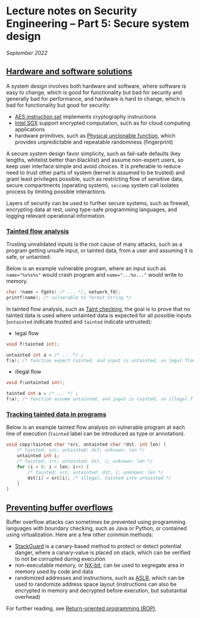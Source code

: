 # Lecture notes on Security Engineering – Part 5: Secure system design

*September 2022*

## <a name="1" class="anchor"></a> [Hardware and software solutions](#1)

A system design involves both hardware and software, where software is easy to change, which is good for functionality but bad for security and generally bad for performance, and hardware is hard to change, which is bad for functionality but good for security:

- [AES instruction set](https://en.wikipedia.org/wiki/AES_instruction_set) implements cryptography instructions
- [Intel SGX](https://en.wikipedia.org/wiki/Software_Guard_Extensions) support encrypted computation, such as for cloud computing applications
- hardware primitives, such as [Physical unclonable function](https://en.wikipedia.org/wiki/Physical_unclonable_function), which provides unpredictable and repeatable randomness (fingerprint)

A secure system design favor simplicity, such as fail-safe defaults (key lengths, whitelist better than blacklist) and assume non-expert users, so keep user interface simple and avoid choices. It is preferable to reduce need to trust other parts of system (kernel is assumed to be trusted) and grant least privileges possible, such as restricting flow of sensitive data, secure compartments (operating system), `seccomp` system call isolates process by limiting possible interactions.

Layers of security can be used to further secure systems, such as firewall, encrypting data at rest, using type-safe programming languages, and logging relevant operational information.

### <a name="1.1" class="anchor"></a> [Tainted flow analysis](#1.1)

Trusting unvalidated inputs is the root cause of many attacks, such as a program getting unsafe input, or tainted data, from a user and assuming it is safe, or untainted:

Below is an example vulnerable program, where an input such as `name="%s%s%s"` would crash program and `name="...%n..."` would write to memory.

```c
char *name = fgets( /* ... */, network_fd);
printf(name); /* vulnerable to format string */
```

In tainted flow analysis, such as [Taint checking](https://en.wikipedia.org/wiki/Taint_checking), the goal is to prove that no tainted data is used where untainted data is expected for all possible inputs (`untainted` indicate trusted and `tainted` indicate untrusted):

- legal flow

```c
void f(tainted int);

untainted int a = /* ... */ ;
f(a); /* function expect tainted, and input is untainted, so legal flow */
```

- illegal flow

```c
void f(untainted int);

tainted int a = /* ... */ ;
f(a); /* function assume untainted, and input is tainted, so illegal flow */
```

### <a name="1.2" class="anchor"></a> [Tracking tainted data in programs](#1.2)

Below is an example tainted flow analysis on vulnerable program at each line of execution (`tainted` label can be introduced as type or annotation).
    
```c
void copy(tainted char *src, untainted char *dst, int len) {
    /* tainted: src; untainted: dst; unknown: len */
    untainted int i;
    /* tainted: src; untainted: dst, i; unknown: len */
    for (i = 0; i < len; i++) {
        /* tainted: src; untainted: dst, i; unknown: len */
        dst[i] = src[i]; /* illegal, tainted into untainted */
    }
}
```

## <a name="2" class="anchor"></a> [Preventing buffer overflows](#2)

Buffer overflow attacks can sometimes be prevented using programming languages with boundary checking, such as Java or Python, or contained using virtualization. Here are a few other common methods:

- [StackGuard](https://www.usenix.org/legacy/publications/library/proceedings/sec98/full_papers/cowan/cowan.pdf) is a canary-based method to protect or detect potential danger, where a canary-value is placed on stack, which can be verified to not be corrupted during execution
- non-executable memory, or [NX-bit](https://en.wikipedia.org/wiki/NX_bit), can be used to segregate area in memory used by code and data
- randomized addresses and instructions, such as [ASLR](https://en.wikipedia.org/wiki/Address_space_layout_randomization), which can be used to randomize address space layout (instructions can also be encrypted in memory and decrypted before execution, but substantial overhead)

For further reading, see [Return-oriented programming (ROP)](https://en.wikipedia.org/wiki/Return-oriented_programming).
